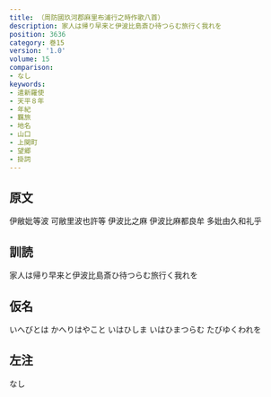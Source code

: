 ```yaml
---
title: （周防國玖河郡麻里布浦行之時作歌八首）
description: 家人は帰り早来と伊波比島斎ひ待つらむ旅行く我れを
position: 3636
category: 巻15
version: '1.0'
volume: 15
comparison:
- なし
keywords:
- 遣新羅使
- 天平８年
- 年紀
- 羈旅
- 地名
- 山口
- 上関町
- 望郷
- 掛詞
---
```


## 原文

伊敝妣等波 可敝里波也許等 伊波比之麻 伊波比麻都良牟 多妣由久和礼乎

## 訓読

家人は帰り早来と伊波比島斎ひ待つらむ旅行く我れを

## 仮名

いへびとは かへりはやこと いはひしま いはひまつらむ たびゆくわれを

## 左注

なし
